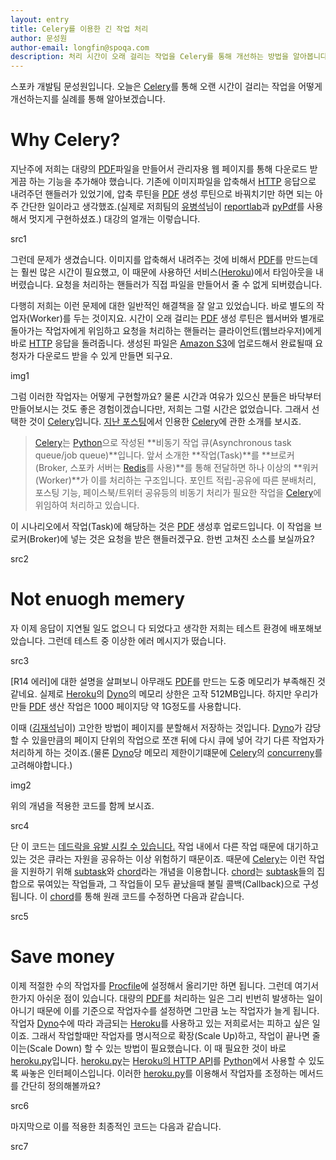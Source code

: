 ```yaml
---
layout: entry
title: Celery를 이용한 긴 작업 처리
author: 문성원
author-email: longfin@spoqa.com
description: 처리 시간이 오래 걸리는 작업을 Celery를 통해 개선하는 방법을 알아봅니다.
---
```


스포카 개발팀 문성원입니다. 오늘은 [Celery]를 통해 오랜 시간이 걸리는 작업을 어떻게 개선하는지를 실례를 통해 알아보겠습니다.

# Why Celery?

지난주에 저희는 대량의 [PDF]파일을 만들어서 관리자용 웹 페이지를 통해 다운로드 받게끔 하는 기능을 추가해야 했습니다. 기존에 이미지파일을 압축해서 [HTTP] 응답으로 내려주던 핸들러가 있었기에, 압축 루틴을 [PDF] 생성 루틴으로 바꿔치기만 하면 되는 아주 간단한 일이라고 생각했죠.(실제로 저희팀의 [유병석](https://github.com/akaz00)님이 [reportlab]과 [pyPdf]를 사용해서 멋지게 구현하셨죠.) 대강의 얼개는 이렇습니다.

src1

그런데 문제가 생겼습니다. 이미지를 압축해서 내려주는 것에 비해서 [PDF]를 만드는데는 훨씬 많은 시간이 필요했고, 이 때문에 사용하던 서비스([Heroku])에서 타임아웃을 내버렸습니다. 요청을 처리하는 핸들러가 직접 파일을 만들어서 줄 수 없게 되버렸습니다.

다행히 저희는 이런 문제에 대한 일반적인 해결책을 잘 알고 있었습니다. 바로 별도의 작업자(Worker)를 두는 것이지요. 시간이 오래 걸리는 [PDF] 생성 루틴은 웹서버와 별개로 돌아가는 작업자에게 위임하고 요청을 처리하는 핸들러는 클라이언트(웹브라우저)에게 바로 [HTTP] 응답을 돌려줍니다. 생성된 파일은 [Amazon S3]에 업로드해서 완료될때 요청자가 다운로드 받을 수 있게 만들면 되구요.

img1

그럼 이러한 작업자는 어떻게 구현할까요? 물론 시간과 여유가 있으신 분들은 바닥부터 만들어보시는 것도 좋은 경험이겠습니다만, 저희는 그럴 시간은 없었습니다. 그래서 선택한 것이 [Celery]입니다. [지난 포스팅](http://spoqa.github.com/2011/12/24/about-spoqa-server-stack.html)에서 인용한 [Celery]에 관한 소개를 보시죠.

> [Celery]는 [Python]으로 작성된 **비동기 작업 큐(Asynchronous task queue/job queue)**입니다. 앞서 소개한 **작업(Task)**를 **브로커(Broker, 스포카 서버는 [Redis]를 사용)**를 통해 전달하면 하나 이상의 **워커(Worker)**가 이를 처리하는 구조입니다. 포인트 적립-공유에 따른 분배처리, 포스팅 기능, 페이스북/트위터 공유등의 비동기 처리가 필요한 작업을 [Celery]에 위임하여 처리하고 있습니다.

이 시나리오에서 작업(Task)에 해당하는 것은 [PDF] 생성후 업로드입니다. 이 작업을 브로커(Broker)에 넣는 것은 요청을 받은 핸들러겠구요. 한번 고쳐진 소스를 보실까요?

src2

# Not enuogh memery

자 이제 응답이 지연될 일도 없으니 다 되었다고 생각한 저희는 테스트 환경에 배포해보았습니다. 그런데 테스트 중 이상한 에러 메시지가 떴습니다.

src3

[R14 에러]에 대한 설명을 살펴보니 아무래도 [PDF]를 만드는 도중 메모리가 부족해진 것 같네요. 실제로 [Heroku]의 [Dyno]의 메모리 상한은 고작 512MB입니다. 하지만 우리가 만들 [PDF] 생산 작업은 1000 페이지당 약 1G정도를 사용합니다. 

이때 ([김재석](http://jck.im)님이) 고안한 방법이 페이지를 분할해서 저장하는 것입니다. [Dyno]가 감당할 수 있을만큼의 페이지 단위의 작업으로 쪼갠 뒤에 다시 큐에 넣어 각기 다른 작업자가 처리하게 하는 것이죠.(물론 [Dyno]당 메모리 제한이기떄문에 [Celery]의 [concurreny](http://docs.celeryproject.org/en/latest/configuration.html#concurrency-settings)를 고려해야합니다.) 

img2

위의 개념을 적용한 코드를 함께 보시죠.

src4

단 이 코드는 [데드락을 유발 시킬 수 있습니다.](http://docs.celeryproject.org/en/latest/userguide/tasks.html#avoid-launching-synchronous-subtasks) 작업 내에서 다른 작업 때문에 대기하고 있는 것은 큐라는 자원을 공유하는 이상 위험하기 때문이죠. 때문에 [Celery]는 이런 작업을 지원하기 위해 [subtask]와 [chord]라는 개념을 이용합니다. [chord]는 [subtask]들의 집합으로 묶여있는 작업들과, 그 작업들이 모두 끝났을때 불릴 콜백(Callback)으로 구성됩니다. 이 [chord]를 통해 원래 코드를 수정하면 다음과 같습니다.

src5

# Save money

이제 적절한 수의 작업자를 [Procfile]에 설정해서 올리기만 하면 됩니다. 그런데 여기서 한가지 아쉬운 점이 있습니다. 대량의 [PDF]를 처리하는 일은 그리 빈번히 발생하는 일이 아니기 때문에 이를 기준으로 작업자수를 설정하면 그만큼 노는 작업자가 늘게 됩니다. 작업자 [Dyno]수에 따라 과금되는 [Heroku]를 사용하고 있는 저희로서는 피하고 싶은 일이죠. 그래서 작업할때만 작업자를 명시적으로 확장(Scale Up)하고, 작업이 끝나면 줄이는(Scale Down) 할 수 있는 방법이 필요했습니다. 이 때 필요한 것이 바로 [heroku.py]입니다. [heroku.py]는 [Heroku의 HTTP API]()를 [Python]에서 사용할 수 있도록 싸놓은 인터페이스입니다. 이러한 [heroku.py]를 이용해서 작업자를 조정하는 메서드를 간단히 정의해볼까요?

src6


마지막으로 이를 적용한 최종적인 코드는 다음과 같습니다.

src7

[PDF]: http://ko.wikipedia.org/wiki/PDF
[HTTP]: http://en.wikipedia.org/wiki/Hypertext_Transfer_Protocol
[Redis]: http://redis.io/
[Celery]: http://celeryproject.org/
[Amazon S3]: http://aws.amazon.com/ko/s3/
[reportlab]: http://www.reportlab.com/software/opensource/
[pyPdf]: http://pybrary.net/pyPdf/
[Heroku]: http://www.heroku.com/
[Python]: http://www.python.org/
[Dyno]: https://devcenter.heroku.com/articles/dynos
[subtask]: http://docs.celeryproject.org/en/latest/userguide/tasksets.html#subtasks
[chord]: http://docs.celeryproject.org/en/latest/userguide/tasksets.html#chords
[Procfile]: https://devcenter.heroku.com/articles/procfile
[heroku.py]: https://github.com/heroku/heroku.py

